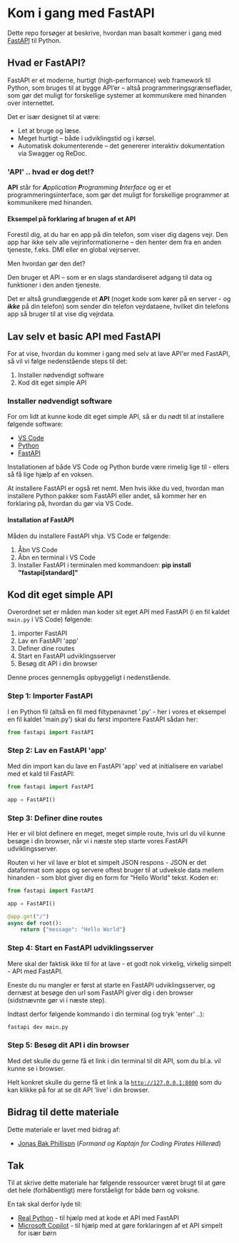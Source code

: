 # Kom i gang med FastAPI

Dette repo forsøger at beskrive, hvordan man basalt kommer i gang med [FastAPI](https://fastapi.tiangolo.com/) til Python.

## Hvad er FastAPI?

FastAPI er et moderne, hurtigt (high-performance) web framework til Python, som bruges til at bygge API’er – altså programmeringsgrænseflader, som gør det muligt for forskellige systemer at kommunikere med hinanden over internettet.

Det er især designet til at være:

- Let at bruge og læse.
- Meget hurtigt – både i udviklingstid og i kørsel.
- Automatisk dokumenterende – det genererer interaktiv dokumentation via Swagger og ReDoc.

### 'API' .. hvad er dog det!?

**API** står for _**A**pplication **P**rogramming **I**nterface_ og er et programmeringsinterface, som gør det muligt for forskellige programmer at kommunikere med hinanden.

#### Eksempel på forklaring af brugen af et API

Forestil dig, at du har en app på din telefon, som viser dig dagens vejr. Den app har ikke selv alle vejrinformationerne – den henter dem fra en anden tjeneste, f.eks. DMI eller en global vejrserver.

Men hvordan gør den det?

Den bruger et API – som er en slags standardiseret adgang til data og funktioner i den anden tjeneste.

Det er altså grundlæggende et **API** (noget kode som kører på en server - og _**ikke**_ på din telefon) som sender din telefon vejrdataene, hvilket din telefons app så bruger til at vise dig vejrdata.

## Lav selv et basic API med FastAPI

For at vise, hvordan du kommer i gang med selv at lave API'er med FastAPI, så vil vi følge nedenstående steps til det:

1. Installer nødvendigt software
2. Kod dit eget simple API

### Installer nødvendigt software

For om lidt at kunne kode dit eget simple API, så er du nødt til at installere følgende software:

- [VS Code](https://code.visualstudio.com/)
- [Python](https://www.python.org/downloads/)
- [FastAPI](https://fastapi.tiangolo.com/)

Installationen af både VS Code og Python burde være rimelig lige til - ellers så få lige hjælp af en voksen.

At installere FastAPI er også ret nemt. Men hvis ikke du ved, hvordan man installere Python pakker som FastAPI eller andet, så kommer her en forklaring på, hvordan du gør via VS Code.

#### Installation af FastAPI

Måden du installere FastAPI vhja. VS Code er følgende:

1. Åbn VS Code
2. Åbn en terminal i VS Code
3. Installer FastAPI i terminalen med kommandoen: **pip install "fastapi[standard]"**

## Kod dit eget simple API

Overordnet set er måden man koder sit eget API med FastAPI (i en fil kaldet <code>main.py</code> i VS Code) følgende:

1. importer FastAPI
2. Lav en FastAPI 'app'
3. Definer dine routes
4. Start en FastAPI udviklingsserver
5. Besøg dit API i din browser

Denne proces gennemgås opbyggeligt i nedenstående.

### Step 1: Importer FastAPI

I en Python fil (altså en fil med filtypenavnet '.py' - her i vores et eksempel en fil kaldet 'main.py') skal du først importere FastAPI sådan her:

```python
from fastapi import FastAPI
```

### Step 2: Lav en FastAPI 'app'

Med din import kan du lave en FastAPI 'app' ved at initialisere en variabel med et kald til FastAPI:

```python
from fastapi import FastAPI

app = FastAPI()
```

### Step 3: Definer dine routes

Her er vil blot definere en meget, meget simple route, hvis url du vil kunne besøge i din browser, når vi i næste step starte vores FastAPI udviklingsserver.

Routen vi her vil lave er blot et simpelt JSON respons - JSON er det dataformat som apps og servere oftest bruger til at udveksle data mellem hinanden - som blot giver dig en form for "Hello World" tekst. Koden er:

```python
from fastapi import FastAPI

app = FastAPI()

@app.get("/")
async def root():
    return {"message": "Hello World"}
```

### Step 4: Start en FastAPI udviklingsserver
Mere skal der faktisk ikke til for at lave - et godt nok virkelig, virkelig simpelt - API med FastAPI.

Eneste du nu mangler er først at starte en FastAPI udviklingsserver, og dernæst at besøge den url som FastAPI giver dig i den browser (sidstnævnte gør vi i næste step).

Indtast derfor følgende kommando i din terminal (og tryk 'enter' ..):

```bash
fastapi dev main.py
```

### Step 5: Besøg dit API i din browser
Med det skulle du gerne få et link i din terminal til dit API, som du bl.a. vil kunne se i browser.

Helt konkret skulle du gerne få et link a la <code>http://127.0.0.1:8000</code> som du kan klikke på for at se dit API 'live' i din browser.

## Bidrag til dette materiale
Dette materiale er lavet med bidrag af:

- [Jonas Bak Phillispn](https://github.com/jbakchr) (_Formand og Kaptajn for Coding Pirates Hillerød_)

## Tak
Til at skrive dette materiale har følgende ressourcer været brugt til at gøre det hele (forhåbentligt) mere forståeligt for både børn og voksne.

En tak skal derfor lyde til:

- [Real Python](https://realpython.com/) - til hjælp med at kode et API med FastAPI
- [Microsoft Copilot](https://copilot.microsoft.com/) - til hjælp med at gøre forklaringen af et API simpelt for især børn

